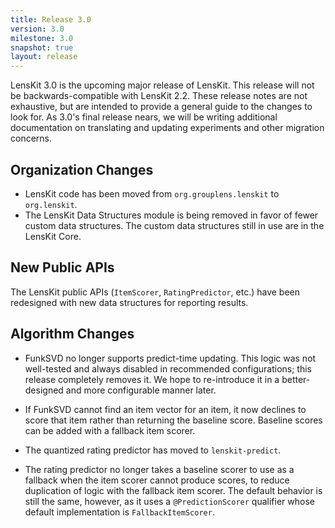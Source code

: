 ```yaml
---
title: Release 3.0
version: 3.0
milestone: 3.0
snapshot: true
layout: release
---
```


LensKit 3.0 is the upcoming major release of LensKit.  This release will not be backwards-compatible with LensKit 2.2.  These release notes are not exhaustive, but are intended to provide a general guide to the changes to look for.  As 3.0's final release nears, we will be writing additional documentation on translating and updating experiments and other migration concerns.

## Organization Changes

-   LensKit code has been moved from `org.grouplens.lenskit` to `org.lenskit`.
-   The LensKit Data Structures module is being removed in favor of fewer custom data structures.  The custom data structures still in use are in the LensKit Core.

## New Public APIs

The LensKit public APIs (`ItemScorer`, `RatingPredictor`, etc.) have been redesigned with new data structures for reporting results.

## Algorithm Changes

-   FunkSVD no longer supports predict-time updating. This logic was not well-tested and always disabled in recommended configurations; this release completely removes it.  We hope to re-introduce it in a better-designed and more configurable manner later.

-   If FunkSVD cannot find an item vector for an item, it now declines to score that item rather than returning the baseline score.  Baseline scores can be added with a fallback item scorer.

-   The quantized rating predictor has moved to `lenskit-predict`.

-   The rating predictor no longer takes a baseline scorer to use as a fallback when the item scorer cannot produce scores, to reduce duplication of logic with the fallback item scorer.  The default behavior is still the same, however, as it uses a `@PredictionScorer` qualifier whose default implementation is `FallbackItemScorer`.
